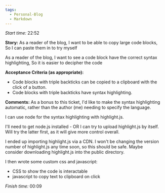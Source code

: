 ```yaml
---
tags:
  - Personal-Blog
  - Markdown
---
```

*Start time:* 22:52

**Story:** 
As a reader of the blog,
I want to be able to copy large code blocks,
So I can paste them in to try myself

As a reader of the blog,
I want to see a code block have the correct syntax highlighting,
So it is easier to decipher the code

**Acceptance Criteria (as appropriate):**
- Code blocks with triple backticks can be copied to a clipboard with the click of a button.
- Code blocks with triple backticks have syntax highlighting.

**Comments:** 
As a bonus to this ticket, I'd like to make the syntax highlighting automatic, rather than the author (me) needing to specify the language.

I can use node for the syntax highlighting with highlight.js.

I'll need to get node.js installed - OR I can try to upload highlight.js by itself. Will try the latter first, as it will give more control overall.

I ended up importing highlight.js via a CDN. I won't be changing the version number of highlight.js any time soon, so this should be safe. Maybe consider downloading highlight.js into the public directory.

I then wrote some custom css and javascript:
- CSS to show the code is interactable
- javascript to copy text to clipboard on click

*Finish time:* 00:09
